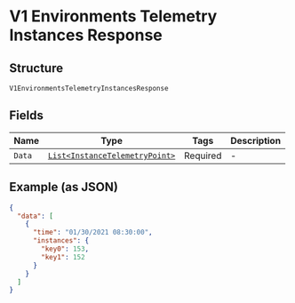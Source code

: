 
# V1 Environments Telemetry Instances Response

## Structure

`V1EnvironmentsTelemetryInstancesResponse`

## Fields

| Name | Type | Tags | Description |
|  --- | --- | --- | --- |
| `Data` | [`List<InstanceTelemetryPoint>`](../../doc/models/instance-telemetry-point.md) | Required | - |

## Example (as JSON)

```json
{
  "data": [
    {
      "time": "01/30/2021 08:30:00",
      "instances": {
        "key0": 153,
        "key1": 152
      }
    }
  ]
}
```

